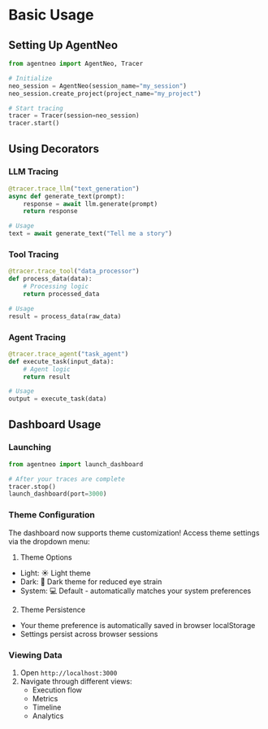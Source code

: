 # Basic Usage

## Setting Up AgentNeo

```python
from agentneo import AgentNeo, Tracer

# Initialize
neo_session = AgentNeo(session_name="my_session")
neo_session.create_project(project_name="my_project")

# Start tracing
tracer = Tracer(session=neo_session)
tracer.start()
```

## Using Decorators

### LLM Tracing
```python
@tracer.trace_llm("text_generation")
async def generate_text(prompt):
    response = await llm.generate(prompt)
    return response

# Usage
text = await generate_text("Tell me a story")
```

### Tool Tracing
```python
@tracer.trace_tool("data_processor")
def process_data(data):
    # Processing logic
    return processed_data

# Usage
result = process_data(raw_data)
```

### Agent Tracing
```python
@tracer.trace_agent("task_agent")
def execute_task(input_data):
    # Agent logic
    return result

# Usage
output = execute_task(data)
```

## Dashboard Usage

### Launching
```python
from agentneo import launch_dashboard

# After your traces are complete
tracer.stop()
launch_dashboard(port=3000)
```

### Theme Configuration
The dashboard now supports theme customization! Access theme settings via the dropdown menu:

1. Theme Options

- Light: ☀️ Light theme
- Dark: 🌙 Dark theme for reduced eye strain
- System: 💻 Default - automatically matches your system preferences

2. Theme Persistence

- Your theme preference is automatically saved in browser localStorage
- Settings persist across browser sessions

### Viewing Data
1. Open `http://localhost:3000`
2. Navigate through different views:
   - Execution flow
   - Metrics
   - Timeline
   - Analytics